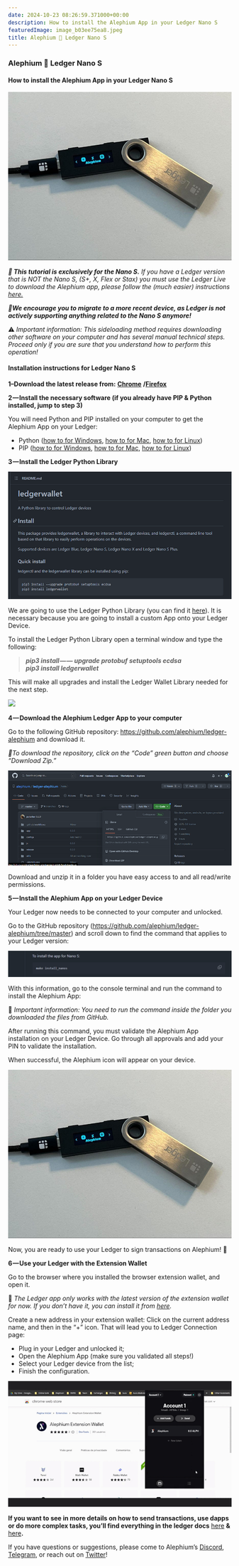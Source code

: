 ```yaml
---
date: 2024-10-23 08:26:59.371000+00:00
description: How to install the Alephium App in your Ledger Nano S
featuredImage: image_b03ee75ea8.jpeg
title: Alephium 🤝 Ledger Nano S
---
```


### Alephium 🤝 Ledger Nano S

#### How to install the Alephium App in your Ledger Nano S

![](image_b03ee75ea8.jpeg)

**_🚨 This tutorial is exclusively for the Nano S._** _If you have a Ledger version that is NOT the Nano S, (S+, X, Flex or Stax) you must use the Ledger Live to download the Alephium app, please follow the (much easier) instructions_ <a href="https://docs.alephium.org/wallet/ledger/" class="markup--anchor markup--p-anchor" data-href="https://docs.alephium.org/wallet/ledger/" rel="noopener noreferrer nofollow noopener" target="_blank"><em>here.</em></a>

**_🚨We encourage you to migrate to a more recent device, as Ledger is not actively supporting anything related to the Nano S anymore!_**

⚠️ _Important information: This sideloading method requires downloading other software on your computer and has several manual technical steps. Proceed only if you are sure that you understand how to perform this operation!_

#### Installation instructions for Ledger Nano S

**1–Download the latest release from:** <a href="https://chrome.google.com/webstore/detail/alephium-extension-wallet/gdokollfhmnbfckbobkdbakhilldkhcj" class="markup--anchor markup--p-anchor" data-href="https://chrome.google.com/webstore/detail/alephium-extension-wallet/gdokollfhmnbfckbobkdbakhilldkhcj" rel="noopener noreferrer nofollow noopener" target="_blank"><strong>Chrome</strong></a> **/**<a href="https://addons.mozilla.org/en-US/firefox/addon/alephiumextensionwallet/" class="markup--anchor markup--p-anchor" data-href="https://addons.mozilla.org/en-US/firefox/addon/alephiumextensionwallet/" rel="noopener noreferrer nofollow noopener" target="_blank"><strong>Firefox</strong></a>

**2 — Install the necessary software (if you already have PIP & Python installed, jump to step 3)**

You will need Python and PIP installed on your computer to get the Alephium App on your Ledger:

- Python (<a href="https://www.simplilearn.com/tutorials/python-tutorial/python-installation-on-windows#:~:text=To%20download%20Python%2C%20you%20need,then%20select%20the%20Windows%20option." class="markup--anchor markup--li-anchor" data-href="https://www.simplilearn.com/tutorials/python-tutorial/python-installation-on-windows#:~:text=To%20download%20Python%2C%20you%20need,then%20select%20the%20Windows%20option." rel="noopener ugc nofollow noopener" target="_blank">how to for Windows</a>, <a href="https://docs.python.org/3/using/mac.html" class="markup--anchor markup--li-anchor" data-href="https://docs.python.org/3/using/mac.html" rel="noopener ugc nofollow noopener" target="_blank">how to for Mac</a>, <a href="https://docs.python-guide.org/starting/install3/linux/" class="markup--anchor markup--li-anchor" data-href="https://docs.python-guide.org/starting/install3/linux/" rel="noopener ugc nofollow noopener" target="_blank">how to for Linux</a>)
- PIP (<a href="https://www.dataquest.io/blog/install-pip-windows/" class="markup--anchor markup--li-anchor" data-href="https://www.dataquest.io/blog/install-pip-windows/" rel="noopener ugc nofollow noopener" target="_blank">how to for Windows</a>, <a href="https://www.groovypost.com/howto/install-pip-on-a-mac/" class="markup--anchor markup--li-anchor" data-href="https://www.groovypost.com/howto/install-pip-on-a-mac/" rel="noopener ugc nofollow noopener" target="_blank">how to for Mac</a>, <a href="https://docs.python-guide.org/starting/install3/linux/" class="markup--anchor markup--li-anchor" data-href="https://docs.python-guide.org/starting/install3/linux/" rel="noopener ugc nofollow noopener" target="_blank">how to for Linux</a>)

**3 — Install the Ledger Python Library**

![](image_b730ccbcf8.png)

We are going to use the Ledger Python Library (you can find it <a href="https://github.com/LedgerHQ/ledgerctl#quick-install" class="markup--anchor markup--p-anchor" data-href="https://github.com/LedgerHQ/ledgerctl#quick-install" rel="noopener ugc nofollow noopener" target="_blank">here</a>). It is necessary because you are going to install a custom App onto your Ledger Device.

To install the Ledger Python Library open a terminal window and type the following:

> **_pip3 install — — upgrade protobuf setuptools ecdsa  
> pip3 install ledgerwallet_**

This will make all upgrades and install the Ledger Wallet Library needed for the next step.

![](image_7d120c7a6f.gif)

**4 — Download the Alephium Ledger App to your computer**

Go to the following GitHub repository: <a href="https://github.com/alephium/ledger-alephium/tree/master/release" class="markup--anchor markup--p-anchor" data-href="https://github.com/alephium/ledger-alephium/tree/master/release" rel="noopener ugc nofollow noopener" target="_blank">https://github.com/alephium/ledger-alephium</a> and download it.

_🚨To download the repository, click on the “Code” green button and choose “Download Zip.”_

![](image_ab0462aaac.png)

Download and unzip it in a folder you have easy access to and all read/write permissions.

**5 — Install the Alephium App on your Ledger Device**

Your Ledger now needs to be connected to your computer and unlocked.

Go to the GitHub repository (<a href="https://github.com/alephium/ledger-alephium/tree/master" class="markup--anchor markup--p-anchor" data-href="https://github.com/alephium/ledger-alephium/tree/master" rel="noopener ugc nofollow noopener" target="_blank">https://github.com/alephium/ledger-alephium/tree/master</a>) and scroll down to find the command that applies to your Ledger version:

![](image_3628bcfe97.png)

With this information, go to the console terminal and run the command to install the Alephium App:

🚨 _Important information: You need to run the command inside the folder you downloaded the files from GitHub._

After running this command, you must validate the Alephium App installation on your Ledger Device. Go through all approvals and add your PIN to validate the installation.

When successful, the Alephium icon will appear on your device.

![](image_b03ee75ea8.jpeg)

Now, you are ready to use your Ledger to sign transactions on Alephium! **🎉**

**6 — Use your Ledger with the Extension Wallet**

Go to the browser where you installed the browser extension wallet, and open it.

🚨 _The Ledger app only works with the latest version of the extension wallet for now. If you don’t have it, you can install it from_ <a href="https://chrome.google.com/webstore/detail/alephium-extension-wallet/gdokollfhmnbfckbobkdbakhilldkhcj/related" class="markup--anchor markup--p-anchor" data-href="https://chrome.google.com/webstore/detail/alephium-extension-wallet/gdokollfhmnbfckbobkdbakhilldkhcj/related" rel="noopener ugc nofollow noopener" target="_blank"><em>here</em></a>_._

Create a new address in your extension wallet: Click on the current address name, and then in the “+” icon. That will lead you to Ledger Connection page:

- Plug in your Ledger and unlocked it;
- Open the Alephium App (make sure you validated all steps!)
- Select your Ledger device from the list;
- Finish the configuration.

![](image_fe6becde68.gif)

**If you want to see in more details on how to send transactions, use dapps or do more complex tasks, you’ll find everything in the ledger docs** <a href="https://docs.alephium.org/wallet/ledger/#view-account-balance" class="markup--anchor markup--p-anchor" data-href="https://docs.alephium.org/wallet/ledger/#view-account-balance" rel="noopener noreferrer nofollow noopener" target="_blank">here</a> **&** <a href="https://support.ledger.com/article/Alephium-ALPH" class="markup--anchor markup--p-anchor" data-href="https://support.ledger.com/article/Alephium-ALPH" rel="noopener noreferrer nofollow noopener" target="_blank">here</a>**.**

If you have questions or suggestions, please come to Alephium’s <a href="http://alephium.org/discord" class="markup--anchor markup--p-anchor" data-href="http://alephium.org/discord" rel="noopener ugc nofollow noopener" target="_blank">Discord</a>, <a href="https://t.me/alephiumgroup" class="markup--anchor markup--p-anchor" data-href="https://t.me/alephiumgroup" rel="noopener ugc nofollow noopener" target="_blank">Telegram</a>, or reach out on <a href="https://twitter.com/alephium" class="markup--anchor markup--p-anchor" data-href="https://twitter.com/alephium" rel="noopener ugc nofollow noopener" target="_blank">Twitter</a>!
